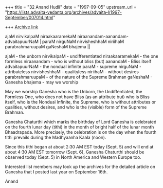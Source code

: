 +++
title = "32 Anand Hudli"
date = "1997-09-05"
upstream_url = "https://lists.advaita-vedanta.org/archives/advaita-l/1997-September/007014.html"

+++
[Archive link](https://lists.advaita-vedanta.org/archives/advaita-l/1997-September/007014.html)

 ajaM nirvikalpaM niraakaaramekaM
  niraanandam-aanandam-advaitapuurNaM |
 paraM nirguNaM nirvisheshhaM niriihaM
  parabrahmaruupaM gaNeshaM bhajema  ||



ajaM - the unborn
nirvikalpaM - undifferentiated
niraakaaramekaM - the one formless
niraanandam - who is without bliss (but)
aanandaM - Bliss itself
advaitapuurNaM - the nondual infinite
paraM - supreme
nirguNaM - attributeless
nirvisheshhaM - qualityless
niriihaM - without desires
parabrahmaruupaM - of the nature of the Supreme Brahman
gaNeshaM - Ganesha
bhajema  - may we worship


May we worship Ganesha who is the Unborn, the Undiffentiated, the
Formless One, who does not have Bliss (as an attribute but) who is
Bliss itself, who is the Nondual Infinite, the Supreme, who is
without attributes or qualities, without desires, and who is the
(visible) form of the Supreme Brahman.

Ganesha Chaturthi which marks the birthday of Lord Ganesha is
 celebrated on the fourth lunar day (tithi) in the month of bright
half of the lunar month Bhaadrapada. More precisely, the
celebration is on the day when the fourth tithi prevails during
the Madhyaanha Kaala (noon).

Since this  tithi began at about 2:30 AM EST today (Sept. 5)
and will end at about 4:30 AM EST tomorrow (Sept. 6), Ganesha
Chaturthi should be observed today (Sept. 5) in North America and
Western Europe too.

Interested list members may look up the archives for the detailed article
on Ganesha that I posted last year on September 16th.

Anand

